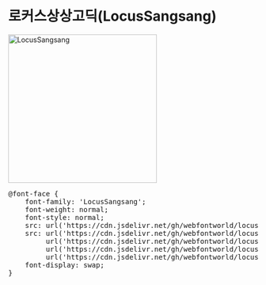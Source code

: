 # 로커스상상고딕(LocusSangsang)

<a href="https://wess.tistory.com" target="_blank">
    <img src="https://webfontworld.github.io/locus/LocusSangsang.jpg" alt="LocusSangsang" style="width:300px">
</a>

<pre>
@font-face {
    font-family: 'LocusSangsang';
    font-weight: normal;
    font-style: normal;
    src: url('https://cdn.jsdelivr.net/gh/webfontworld/locus/LocusSangsang.eot');
    src: url('https://cdn.jsdelivr.net/gh/webfontworld/locus/LocusSangsang.eot?#iefix') format('embedded-opentype'),
         url('https://cdn.jsdelivr.net/gh/webfontworld/locus/LocusSangsang.woff2') format('woff2'),
         url('https://cdn.jsdelivr.net/gh/webfontworld/locus/LocusSangsang.woff') format('woff'),
         url('https://cdn.jsdelivr.net/gh/webfontworld/locus/LocusSangsang.ttf') format("truetype");
    font-display: swap;
}
</pre>
